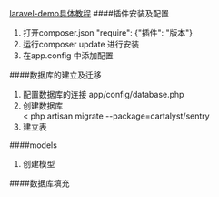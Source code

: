 [laravel-demo具体教程](http://lvwenhan.com/laravel/398.html)
####插件安装及配置
1. 打开composer.json   "require": {"插件": "版本"}
2. 运行composer update 进行安装
3. 在app.config 中添加配置

####数据库的建立及迁移
1. 配置数据库的连接 app/config/database.php
2. 创建数据库  
    < php artisan migrate --package=cartalyst/sentry
3. 建立表

####models
1. 创建模型

####数据库填充


